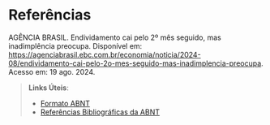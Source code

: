 # Referências

AGÊNCIA BRASIL. Endividamento cai pelo 2º mês seguido, mas inadimplência preocupa. Disponível em: https://agenciabrasil.ebc.com.br/economia/noticia/2024-08/endividamento-cai-pelo-2o-mes-seguido-mas-inadimplencia-preocupa. Acesso em: 19 ago. 2024.

> **Links Úteis**:
> - [Formato ABNT](https://www.normastecnicas.com/abnt/trabalhos-academicos/referencias/)
> - [Referências Bibliográficas da ABNT](https://comunidade.rockcontent.com/referencia-bibliografica-abnt/)
